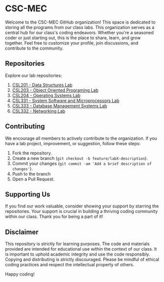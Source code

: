 # CSC-MEC

Welcome to the CSC-MEC GitHub organization! This space is dedicated to storing all the programs from our class labs.
This organization serves as a central hub for our class's coding endeavors. Whether you're a seasoned coder or just starting out, this is the place to share, learn, and grow together. Feel free to customize your profile, join discussions, and contribute to the community.

## Repositories

Explore our lab repositories:

1. [CSL201 - Data Structures Lab](https://github.com/csc-mec/DS_LAB)
2. [CSL203 - Object Oriented Programing Lab](https://github.com/csc-mec/OOPS_lab)
3. [CSL204 - Operating Systems Lab](https://github.com/csc-mec/OS_Lab)
4. [CSL331 - System Software and Microprocessors Lab](https://github.com/csc-mec/SS_LAB)
5. [CSL333 - Database Management Systems Lab](https://github.com/csc-mec/DBMS)
6. [CSL332 - Networking Lab](https://github.com/csc-mec/NW_LAB)

## Contributing
We encourage all members to actively contribute to the organization. If you have a lab project, improvement, or suggestion, follow these steps:

1. Fork the repository.
2. Create a new branch (`git checkout -b feature/labX-description`).
3. Commit your changes (`git commit -am 'Add a brief description of changes'`).
4. Push to the branch 
5. Open a Pull Request.

## Supporting Us

If you find our work valuable, consider showing your support by starring the repositories.
Your support is crucial in building a thriving coding community within our class. Thank you for being a part of it!

## Disclaimer

This repository is strictly for learning purposes. The code and materials provided are intended for educational use within the context of our class. It is important to uphold academic integrity and use the code responsibly. Copying and distributing is  strictly discouraged. Please be mindful of ethical coding practices and respect the intellectual property of others.


Happy coding!
